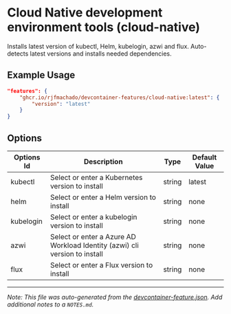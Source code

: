
# Cloud Native development environment tools (cloud-native)

Installs latest version of kubectl, Helm, kubelogin, azwi and flux. Auto-detects latest versions and installs needed dependencies.

## Example Usage

```json
"features": {
    "ghcr.io/rjfmachado/devcontainer-features/cloud-native:latest": {
        "version": "latest"
    }
}
```

## Options

| Options Id | Description | Type | Default Value |
|-----|-----|-----|-----|
| kubectl | Select or enter a Kubernetes version to install | string | latest |
| helm | Select or enter a Helm version to install | string | none |
| kubelogin | Select or enter a kubelogin version to install | string | none |
| azwi | Select or enter a Azure AD Workload Identity (azwi) cli version to install | string | none |
| flux | Select or enter a Flux version to install | string | none |

---

_Note: This file was auto-generated from the [devcontainer-feature.json](https://github.com/rjfmachado/cloud-native/blob/main/src/cloud-native/devcontainer-feature.json).  Add additional notes to a `NOTES.md`._
